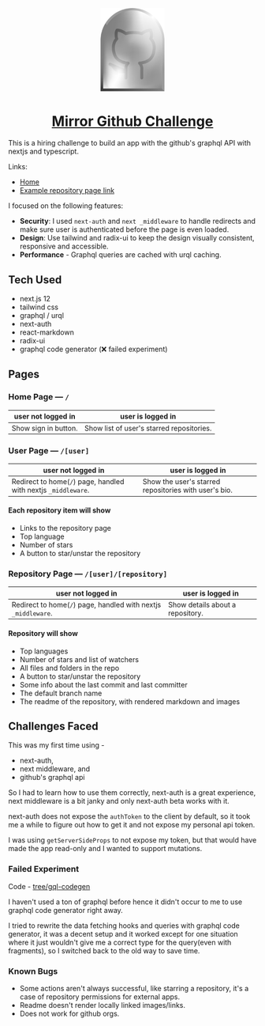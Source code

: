 <div align="center">
<img src="public/assets/images/mirror.png" alt="mirro github" width="130"/>

<h1>
<a href="https://mirror-github.vercel.app/" target="_blank" rel="noopener noreferrer">
Mirror Github Challenge
</a>
</h1>
</div>

This is a hiring challenge to build an app with the github's graphql API with nextjs and typescript.

Links:

- [Home](https://mirror-github.vercel.app/)
- [Example repository page link](https://mirror-github.vercel.app/jamiebuilds/tinykeys)

I focused on the following features:

- **Security**: I used `next-auth` and `next _middleware` to handle redirects and make sure user is authenticated before the page is even loaded.
- **Design**: Use tailwind and radix-ui to keep the design visually consistent, responsive and accessible.
- **Performance** - Graphql queries are cached with urql caching.

## Tech Used

- next.js 12
- tailwind css
- graphql / urql
- next-auth
- react-markdown
- radix-ui
- graphql code generator (❌ failed experiment)

## Pages

### Home Page — `/`

| user not logged in   | user is logged in                         |
| -------------------- | ----------------------------------------- |
| Show sign in button. | Show list of user's starred repositories. |

### User Page — `/[user]`

| user **not** logged in                                         | user is logged in                                     |
| -------------------------------------------------------------- | ----------------------------------------------------- |
| Redirect to home(`/`) page, handled with nextjs `_middleware`. | Show the user's starred repositories with user's bio. |

#### Each repository item will show

- Links to the repository page
- Top language
- Number of stars
- A button to star/unstar the repository

### Repository Page — `/[user]/[repository]`

| user **not** logged in                                         | user is logged in                |
| -------------------------------------------------------------- | -------------------------------- |
| Redirect to home(`/`) page, handled with nextjs `_middleware`. | Show details about a repository. |

#### Repository will show

- Top languages
- Number of stars and list of watchers
- All files and folders in the repo
- A button to star/unstar the repository
- Some info about the last commit and last committer
- The default branch name
- The readme of the repository, with rendered markdown and images

## Challenges Faced

This was my first time using -

- next-auth,
- next middleware, and
- github's graphql api

So I had to learn how to use them correctly, next-auth is a great experience, next middleware is a bit janky and only next-auth beta works with it.

next-auth does not expose the `authToken` to the client by default, so it took me a while to figure out how to get it and not expose my personal api token.

I was using `getServerSideProps` to not expose my token, but that would have made the app read-only and I wanted to support mutations.

### Failed Experiment

Code - [tree/gql-codegen](https://github.com/heyitsarpit/mirror.github/tree/gql-codegen)

I haven't used a ton of graphql before hence it didn't occur to me to use graphql code generator right away.

I tried to rewrite the data fetching hooks and queries with graphql code generator, it was a decent setup and it worked except for one situation where it just wouldn't give me a correct type for the query(even with fragments), so I switched back to the old way to save time.

### Known Bugs

- Some actions aren't always successful, like starring a repository, it's a case of repository permissions for external apps.
- Readme doesn't render locally linked images/links.
- Does not work for github orgs.
